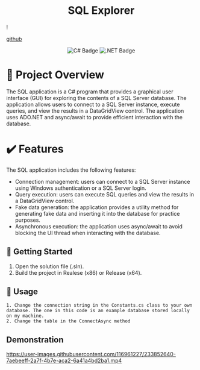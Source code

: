 <h1 align="center">SQL Explorer</h1>!

[github](https://user-images.githubusercontent.com/116961227/233852156-3d06b147-e4c5-4343-a67d-939bac280764.png)

<p align="center">
  <img src="https://img.shields.io/badge/c%23-%23239120.svg?style=for-the-badge&logo=c-sharp&logoColor=white" alt="C# Badge"/>
  <img src="https://img.shields.io/badge/.NET-5C2D91?style=for-the-badge&logo=.net&logoColor=white" alt=".NET Badge"/>
</p>

# 📖 Project Overview
The SQL application is a C# program that provides a graphical user interface (GUI) for exploring the contents of a SQL Server database. The application allows users to connect to a SQL Server instance, execute queries, and view the results in a DataGridView control. The application uses ADO.NET and async/await to provide efficient interaction with the database.

# ✔️ Features
The SQL application includes the following features:
- Connection management: users can connect to a SQL Server instance using Windows authentication or a SQL Server login.
- Query execution: users can execute SQL queries and view the results in a DataGridView control.
- Fake data generation: the application provides a utility method for generating fake data and inserting it into the database for practice purposes.
- Asynchronous execution: the application uses async/await to avoid blocking the UI thread when interacting with the database.

## 🚀 Getting Started
1. Open the solution file (.sln).
2. Build the project in Realese (x86) or Release (x64).

## 🧪 Usage
```
1. Change the connection string in the Constants.cs class to your own database. The one in this code is an example database stored locally on my machine.
2. Change the table in the ConnectAsync method
```

## Demonstration
https://user-images.githubusercontent.com/116961227/233852640-7aebeeff-2a7f-4b7e-aca2-6a41a4bd2ba1.mp4
